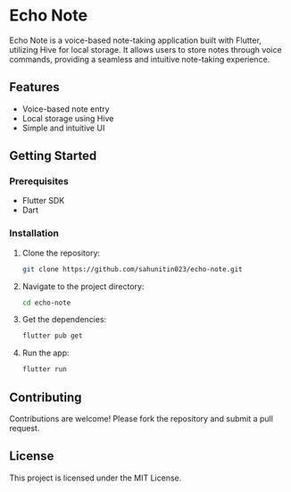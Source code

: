 
# Echo Note

Echo Note is a voice-based note-taking application built with Flutter, utilizing Hive for local storage. It allows users to store notes through voice commands, providing a seamless and intuitive note-taking experience.

## Features

- Voice-based note entry
- Local storage using Hive
- Simple and intuitive UI

## Getting Started

### Prerequisites

- Flutter SDK
- Dart

### Installation

1. Clone the repository:
   ```bash
   git clone https://github.com/sahunitin023/echo-note.git
   ```
2. Navigate to the project directory:
   ```bash
   cd echo-note
   ```
3. Get the dependencies:
   ```bash
   flutter pub get
   ```
4. Run the app:
   ```bash
   flutter run
   ```

## Contributing

Contributions are welcome! Please fork the repository and submit a pull request.

## License

This project is licensed under the MIT License.
